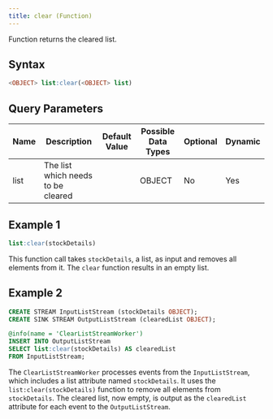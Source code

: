 ```yaml
---
title: clear (Function)
---
```


Function returns the cleared list.

## Syntax

```sql
<OBJECT> list:clear(<OBJECT> list)
```

## Query Parameters

| Name | Description  | Default Value | Possible Data Types | Optional | Dynamic |
|------|--------------|---------------|---------------------|----------|---------|
| list | The list which needs to be cleared |        | OBJECT   | No  | Yes |

## Example 1

```sql
list:clear(stockDetails)
```

This function call takes `stockDetails`, a list, as input and removes all elements from it. The `clear` function results in an empty list.

## Example 2

```sql
CREATE STREAM InputListStream (stockDetails OBJECT);
CREATE SINK STREAM OutputListStream (clearedList OBJECT);

@info(name = 'ClearListStreamWorker')
INSERT INTO OutputListStream
SELECT list:clear(stockDetails) AS clearedList
FROM InputListStream;
```

The `ClearListStreamWorker` processes events from the `InputListStream`, which includes a list attribute named `stockDetails`. It uses the `list:clear(stockDetails)` function to remove all elements from `stockDetails`. The cleared list, now empty, is output as the `clearedList` attribute for each event to the `OutputListStream`.
